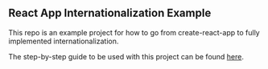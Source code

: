 ## React App Internationalization Example

This repo is an example project for how to go from create-react-app to fully implemented internationalization.

The step-by-step guide to be used with this project can be found [here](https://www.freecodecamp.org/news/setting-up-internationalization-in-react-from-start-to-finish-6cb94a7af725/).
